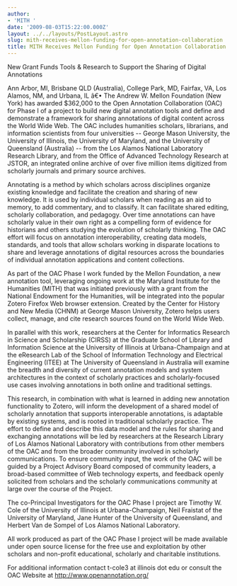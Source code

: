 ```yaml
---
author:
- 'MITH '
date: '2009-08-03T15:22:00.000Z'
layout: ../../layouts/PostLayout.astro
slug: mith-receives-mellon-funding-for-open-annotation-collaboration
title: MITH Receives Mellon Funding for Open Annotation Collaboration
---
```


New Grant Funds Tools & Research to Support the Sharing of Digital Annotations

Ann Arbor, MI, Brisbane QLD (Australia), College Park, MD, Fairfax, VA, Los Alamos, NM, and Urbana, IL â€• The Andrew W. Mellon Foundation (New York) has awarded \$362,000 to the Open Annotation Collaboration (OAC) for Phase I of a project to build new digital annotation tools and define and demonstrate a framework for sharing annotations of digital content across the World Wide Web. The OAC includes humanities scholars, librarians, and information scientists from four universities -- George Mason University, the University of Illinois, the University of Maryland, and the University of Queensland (Australia) -- from the Los Alamos National Laboratory Research Library, and from the Office of Advanced Technology Research at JSTOR, an integrated online archive of over five million items digitized from scholarly journals and primary source archives.

Annotating is a method by which scholars across disciplines organize existing knowledge and facilitate the creation and sharing of new knowledge. It is used by individual scholars when reading as an aid to memory, to add commentary, and to classify. It can facilitate shared editing, scholarly collaboration, and pedagogy. Over time annotations can have scholarly value in their own right as a compelling form of evidence for historians and others studying the evolution of scholarly thinking. The OAC effort will focus on annotation interoperability, creating data models, standards, and tools that allow scholars working in disparate locations to share and leverage annotations of digital resources across the boundaries of individual annotation applications and content collections.

As part of the OAC Phase I work funded by the Mellon Foundation, a new annotation tool, leveraging ongoing work at the Maryland Institute for the Humanities (MITH) that was initiated previously with a grant from the National Endowment for the Humanities, will be integrated into the popular Zotero Firefox Web browser extension. Created by the Center for History and New Media (CHNM) at George Mason University, Zotero helps users collect, manage, and cite research sources found on the World Wide Web.

In parallel with this work, researchers at the Center for Informatics Research in Science and Scholarship (CIRSS) at the Graduate School of Library and Information Science at the University of Illinois at Urbana-Champaign and at the eResearch Lab of the School of Information Technology and Electrical Engineering (ITEE) at The University of Queensland in Australia will examine the breadth and diversity of current annotation models and system architectures in the context of scholarly practices and scholarly-focused use cases involving annotations in both online and traditional settings.

This research, in combination with what is learned in adding new annotation functionality to Zotero, will inform the development of a shared model of scholarly annotation that supports interoperable annotations, is adaptable by existing systems, and is rooted in traditional scholarly practice. The effort to define and describe this data model and the rules for sharing and exchanging annotations will be led by researchers at the Research Library of Los Alamos National Laboratory with contributions from other members of the OAC and from the broader community involved in scholarly communications. To ensure community input, the work of the OAC will be guided by a Project Advisory Board composed of community leaders, a broad-based committee of Web technology experts, and feedback openly solicited from scholars and the scholarly communications community at large over the course of the Project.

The co-Principal Investigators for the OAC Phase I project are Timothy W. Cole of the University of Illinois at Urbana-Champaign, Neil Fraistat of the University of Maryland, Jane Hunter of the University of Queensland, and Herbert Van de Sompel of Los Alamos National Laboratory.

All work produced as part of the OAC Phase I project will be made available under open source license for the free use and exploitation by other scholars and non-profit educational, scholarly and charitable institutions.

For additional information contact t-cole3 at illinois dot edu or consult the OAC Website at <http://www.openannotation.org/>